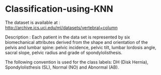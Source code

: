 # Classification-using-KNN
The dataset is available at : http://archive.ics.uci.edu/ml/datasets/vertebral+column

Description : Each patient in the data set is represented by six biomechanical attributes derived from the shape and orientation of the pelvis and lumbar spine: pelvic incidence, pelvic tilt, lumbar lordosis angle, sacral slope, pelvic radius and grade of spondylolisthesis. 

The following convention is used for the class labels: DH (Disk Hernia), Spondylolisthesis (SL), Normal (NO) and Abnormal (AB).
